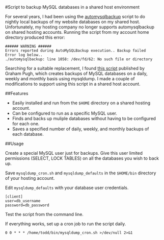 #Script to backup MySQL databases in a shared host environment

For several years, I had been using the [automysqlbackup](https://sourceforge.net/projects/automysqlbackup/) script to do nightly local backups of my website databases on my shared host. Unfortunately, my hosting company no longer supports automysqlbackup on shared hosting accounts. Running the script from my account home directory produced this error:

```
###### WARNING ######
Errors reported during AutoMySQLBackup execution.. Backup failed
Error log below..
./automysqlbackup: line 1058: /dev/fd/62: No such file or directory
```
Searching for a suitable replacement, I found [this script](https://grahamrpugh.com/2019/01/15/mysqldump-daily-weekly-monthly.html) published by Graham Pugh, which creates backups of MySQL databases on a daily, weekly and monthly basis using mysqldump. I made a couple of modifications to support using this script in a shared host account.

##Features

* Easily installed and run from the `$HOME` directory on a shared hosting account.
* Can be configured to run as a specific MySQL user.
* Finds and backs up muliple databases without having to be configured for each one.
* Saves a specified number of daily, weekly, and monthly backups of each database.

##Usage

Create a special MySQL user just for backups. Give this user limited permissions (SELECT, LOCK TABLES) on all the databases you wish to back up.

Save `mysqldump_cron.sh` and `mysqldump_defaults` in the `$HOME/bin` directory of your hosting account.

Edit `mysqldump_defaults` with your database user credentials.

```
[client]
user=db_username
password=db_password
```

Test the script from the command line.

If everything works, set up a cron job to run the script daily.

`0 0 * * * /home/todd/bin/mysqldump_cron.sh >/dev/null 2>&1`


